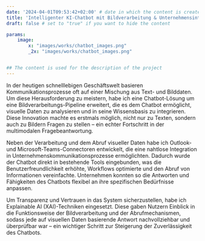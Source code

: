 ```yaml
---
date: '2024-04-01T09:53:42+02:00' # date in which the content is created - defaults to "today"
title: 'Intelligenter KI-Chatbot mit Bildverarbeitung & Unternehmensintegration'
draft: false # set to "true" if you want to hide the content

params:
    image:  
        x: "images/works/chatbot_images.png"
        _2x: "images/works/chatbot_images.png"


## The content is used for the description of the project
---
```


In der heutigen schnelllebigen Geschäftswelt basieren Kommunikationsprozesse oft auf einer Mischung aus Text- und Bilddaten. Um diese Herausforderung zu meistern, habe ich eine Chatbot-Lösung um eine Bildverarbeitungs-Pipeline erweitert, die es dem Chatbot ermöglicht, visuelle Daten zu analysieren und in seine Wissensbasis zu integrieren. Diese Innovation machte es erstmals möglich, nicht nur zu Texten, sondern auch zu Bildern Fragen zu stellen – ein echter Fortschritt in der multimodalen Fragebeantwortung.

Neben der Verarbeitung und dem Abruf visueller Daten habe ich Outlook- und Microsoft-Teams-Connectoren entwickelt, die eine nahtlose Integration in Unternehmenskommunikationsprozesse ermöglichten. Dadurch wurde der Chatbot direkt in bestehende Tools eingebunden, was die Benutzerfreundlichkeit erhöhte, Workflows optimierte und den Abruf von Informationen vereinfachte. Unternehmen konnten so die Antworten und Fähigkeiten des Chatbots flexibel an ihre spezifischen Bedürfnisse anpassen.

Um Transparenz und Vertrauen in das System sicherzustellen, habe ich Explainable AI (XAI)-Techniken eingesetzt. Diese gaben Nutzern Einblick in die Funktionsweise der Bildverarbeitung und der Abrufmechanismen, sodass jede auf visuellen Daten basierende Antwort nachvollziehbar und überprüfbar war – ein wichtiger Schritt zur Steigerung der Zuverlässigkeit des Chatbots.
